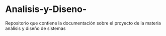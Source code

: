 # Analisis-y-Diseno-
Repositorio que contiene la documentación sobre el proyecto de la materia análisis y diseño de sistemas
